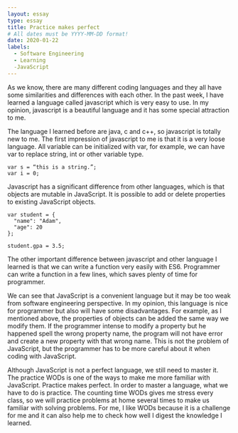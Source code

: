 ```yaml
---
layout: essay
type: essay
title: Practice makes perfect
# All dates must be YYYY-MM-DD format!
date: 2020-01-22
labels:
  - Software Engineering
  - Learning
  -JavaScript
---
```


As we know, there are many different coding languages and they all have some similarities and differences with each other. In the past week, I have learned a language called javascript which is very easy to use. In my opinion, javascript is a beautiful language and it has some special attraction to me. 

The language I learned before are java, c and c++, so javascript is totally new to me. The first impression of javascript to me is that it is a very loose language. All variable can be initialized with var, for example, we can have var to replace string, int or other variable type. 
```
var s = “this is a string.”;
var i = 0;
```
Javascript has a significant difference from other languages, which is that objects are mutable in JavaScript. It is possible to add or delete properties to existing JavaScript objects. 
```
var student = {
  "name": "Adam",
  "age": 20
};

student.gpa = 3.5;
```
The other important difference between javascript and other language I learned is that we can write a function very easily with ES6. Programmer can write a function in a few lines, which saves plenty of time for programmer.

We can see that JavaScript is a convenient language but it may be too weak from software engineering perspective.  In my opinion, this language is nice for programmer but also will have some disadvantages. For example, as I mentioned above, the properties of objects can be added the same way we modify them. If the programmer intense to modify a property but he happened spell the wrong property name, the program will not have error and create a new property with that wrong name. This is not the problem of JavaScript, but the programmer has to be more careful about it when coding with JavaScript.

Although JavaScript is not a perfect language, we still need to master it. The practice WODs is one of the ways to make me more familiar with JavaScript. Practice makes perfect. In order to master a language, what we have to do is practice. The counting time WODs gives me stress every class, so we will practice problems at home several times to make us familiar with solving problems. For me, I like WODs because it is a challenge for me and it can also help me to check how well I digest the knowledge I learned. 

